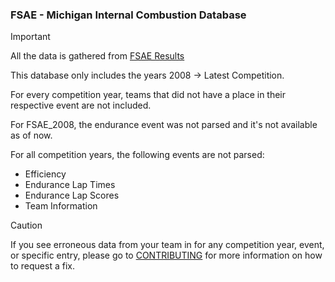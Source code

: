 ### FSAE - Michigan Internal Combustion Database

> [!IMPORTANT]
> All the data is gathered from [FSAE Results](https://www.sae.org/attend/student-events/formula-sae-michigan/awards-results)
>
> This database only includes the years 2008 -> Latest Competition.
>
> For every competition year, teams that did not have a place in their respective event are not included. 
>
> For FSAE_2008, the endurance event was not parsed and it's not available as of now.
>
> For all competition years, the following events are not parsed:
> * Efficiency
> * Endurance Lap Times
> * Endurance Lap Scores
> * Team Information

> [!CAUTION]
> If you see erroneous data from your team in for any competition year, event, or specific entry, please go to [CONTRIBUTING](https://github.com/steff2019/fsae-database/blob/main/CONTRIBUTING.md) for more information on how to request a fix.
